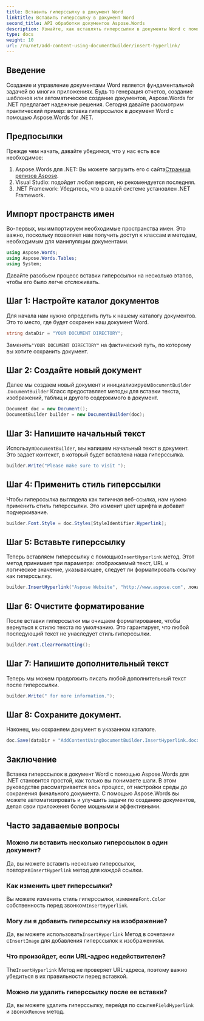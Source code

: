 ```yaml
---
title: Вставить гиперссылку в документ Word
linktitle: Вставить гиперссылку в документ Word
second_title: API обработки документов Aspose.Words
description: Узнайте, как вставлять гиперссылки в документы Word с помощью Aspose.Words для .NET с помощью нашего пошагового руководства. Идеально подходит для автоматизации задач по созданию документов.
type: docs
weight: 10
url: /ru/net/add-content-using-documentbuilder/insert-hyperlink/
---
```

## Введение

Создание и управление документами Word является фундаментальной задачей во многих приложениях. Будь то генерация отчетов, создание шаблонов или автоматическое создание документов, Aspose.Words for .NET предлагает надежные решения. Сегодня давайте рассмотрим практический пример: вставка гиперссылок в документ Word с помощью Aspose.Words for .NET.

## Предпосылки

Прежде чем начать, давайте убедимся, что у нас есть все необходимое:

1.  Aspose.Words для .NET: Вы можете загрузить его с сайта[Страница релизов Aspose](https://releases.aspose.com/words/net/).
2. Visual Studio: подойдет любая версия, но рекомендуется последняя.
3. .NET Framework: Убедитесь, что в вашей системе установлен .NET Framework.

## Импорт пространств имен

Во-первых, мы импортируем необходимые пространства имен. Это важно, поскольку позволяет нам получить доступ к классам и методам, необходимым для манипуляции документами.

```csharp
using Aspose.Words;
using Aspose.Words.Tables;
using System;
```

Давайте разобьем процесс вставки гиперссылки на несколько этапов, чтобы его было легче отслеживать.

## Шаг 1: Настройте каталог документов

Для начала нам нужно определить путь к нашему каталогу документов. Это то место, где будет сохранен наш документ Word.

```csharp
string dataDir = "YOUR DOCUMENT DIRECTORY";
```

 Заменять`"YOUR DOCUMENT DIRECTORY"` на фактический путь, по которому вы хотите сохранить документ.

## Шаг 2: Создайте новый документ

 Далее мы создаем новый документ и инициализируем`DocumentBuilder` .`DocumentBuilder` Класс предоставляет методы для вставки текста, изображений, таблиц и другого содержимого в документ.

```csharp
Document doc = new Document();
DocumentBuilder builder = new DocumentBuilder(doc);
```

## Шаг 3: Напишите начальный текст

 Используя`DocumentBuilder`, мы напишем начальный текст в документ. Это задает контекст, в который будет вставлена наша гиперссылка.

```csharp
builder.Write("Please make sure to visit ");
```

## Шаг 4: Применить стиль гиперссылки

Чтобы гиперссылка выглядела как типичная веб-ссылка, нам нужно применить стиль гиперссылки. Это изменит цвет шрифта и добавит подчеркивание.

```csharp
builder.Font.Style = doc.Styles[StyleIdentifier.Hyperlink];
```

## Шаг 5: Вставьте гиперссылку

 Теперь вставляем гиперссылку с помощью`InsertHyperlink` метод. Этот метод принимает три параметра: отображаемый текст, URL и логическое значение, указывающее, следует ли форматировать ссылку как гиперссылку.

```csharp
builder.InsertHyperlink("Aspose Website", "http://www.aspose.com", ложь);
```

## Шаг 6: Очистите форматирование

После вставки гиперссылки мы очищаем форматирование, чтобы вернуться к стилю текста по умолчанию. Это гарантирует, что любой последующий текст не унаследует стиль гиперссылки.

```csharp
builder.Font.ClearFormatting();
```

## Шаг 7: Напишите дополнительный текст

Теперь мы можем продолжить писать любой дополнительный текст после гиперссылки.

```csharp
builder.Write(" for more information.");
```

## Шаг 8: Сохраните документ.

Наконец, мы сохраняем документ в указанном каталоге.

```csharp
doc.Save(dataDir + "AddContentUsingDocumentBuilder.InsertHyperlink.docx");
```

## Заключение

Вставка гиперссылок в документ Word с помощью Aspose.Words для .NET становится простой, как только вы понимаете шаги. В этом руководстве рассматривается весь процесс, от настройки среды до сохранения финального документа. С помощью Aspose.Words вы можете автоматизировать и улучшить задачи по созданию документов, делая свои приложения более мощными и эффективными.

## Часто задаваемые вопросы

### Можно ли вставить несколько гиперссылок в один документ?

 Да, вы можете вставить несколько гиперссылок, повторив`InsertHyperlink` метод для каждой ссылки.

### Как изменить цвет гиперссылки?

 Вы можете изменить стиль гиперссылки, изменив`Font.Color` собственность перед звонком`InsertHyperlink`.

### Могу ли я добавить гиперссылку на изображение?

 Да, вы можете использовать`InsertHyperlink` Метод в сочетании с`InsertImage` для добавления гиперссылок к изображениям.

### Что произойдет, если URL-адрес недействителен?

 The`InsertHyperlink` Метод не проверяет URL-адреса, поэтому важно убедиться в их правильности перед вставкой.

### Можно ли удалить гиперссылку после ее вставки?

 Да, вы можете удалить гиперссылку, перейдя по ссылке`FieldHyperlink` и звонок`Remove` метод.